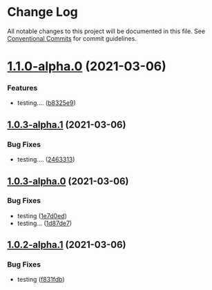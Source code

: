 # Change Log

All notable changes to this project will be documented in this file.
See [Conventional Commits](https://conventionalcommits.org) for commit guidelines.

# [1.1.0-alpha.0](https://github.com/madhusudansahu/testing/compare/@mysm/substraction@1.0.3-alpha.1...@mysm/substraction@1.1.0-alpha.0) (2021-03-06)


### Features

* testing.... ([b8325e9](https://github.com/madhusudansahu/testing/commit/b8325e9ddd3d7564bc34f6f8ab8bdd29e4f9597c))





## [1.0.3-alpha.1](https://github.com/madhusudansahu/testing/compare/@mysm/substraction@1.0.3-alpha.0...@mysm/substraction@1.0.3-alpha.1) (2021-03-06)


### Bug Fixes

* testing.... ([2463313](https://github.com/madhusudansahu/testing/commit/2463313c9c02e2c9338d2d5952fce26320db278e))





## [1.0.3-alpha.0](https://github.com/madhusudansahu/testing/compare/@mysm/substraction@1.0.2-alpha.1...@mysm/substraction@1.0.3-alpha.0) (2021-03-06)


### Bug Fixes

* testing ([1e7d0ed](https://github.com/madhusudansahu/testing/commit/1e7d0ed649351132a30b1199abd5e396cd5d7577))
* testing... ([1d87de7](https://github.com/madhusudansahu/testing/commit/1d87de71bdc96ed9e28e55c74dea54f0a863cbfc))





## [1.0.2-alpha.1](https://github.com/madhusudansahu/testing/compare/@mysm/substraction@1.0.2-alpha.0...@mysm/substraction@1.0.2-alpha.1) (2021-03-06)


### Bug Fixes

* testing ([f831fdb](https://github.com/madhusudansahu/testing/commit/f831fdb9ea7f4c91d055938c65124176b709f9ca))
